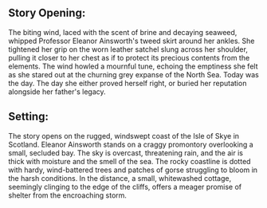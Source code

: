 ## Story Opening:

The biting wind, laced with the scent of brine and decaying seaweed, whipped Professor Eleanor Ainsworth's tweed skirt around her ankles. She tightened her grip on the worn leather satchel slung across her shoulder, pulling it closer to her chest as if to protect its precious contents from the elements. The wind howled a mournful tune, echoing the emptiness she felt as she stared out at the churning grey expanse of the North Sea. Today was the day. The day she either proved herself right, or buried her reputation alongside her father's legacy.

## Setting:

The story opens on the rugged, windswept coast of the Isle of Skye in Scotland. Eleanor Ainsworth stands on a craggy promontory overlooking a small, secluded bay. The sky is overcast, threatening rain, and the air is thick with moisture and the smell of the sea. The rocky coastline is dotted with hardy, wind-battered trees and patches of gorse struggling to bloom in the harsh conditions. In the distance, a small, whitewashed cottage, seemingly clinging to the edge of the cliffs, offers a meager promise of shelter from the encroaching storm.

